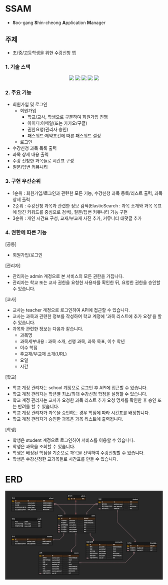 # SSAM
- **S**oo-gang **S**hin-cheong **A**pplication **M**anager

## 주제
- 초/중/고등학생을 위한 수강신청 앱


### 1. 기술 스택
<div align=center> 
  <img src="https://img.shields.io/badge/java-007396?style=for-the-badge&logo=java&logoColor=white"> 
  <img src="https://img.shields.io/badge/spring-6DB33F?style=for-the-badge&logo=spring&logoColor=white"> 
  <img src="https://img.shields.io/badge/mysql-4479A1?style=for-the-badge&logo=mysql&logoColor=white">
  <img src="https://img.shields.io/badge/elasticsearch-a0c443?style=for-the-badge&logo=elasticsearch&logoColor=white"> 
  <img src="https://img.shields.io/badge/git-F05032?style=for-the-badge&logo=git&logoColor=white">
</div>

### 2. 주요 기능
- 회원가입 및 로그인
    - 회원가입
        - 학교/교사, 학생으로 구분하여 회원가입 진행
        - 아이디:이메일(또는 카카오/구글)
        - 권한요청(관리자 승인)
        - 패스워드:제약조건에 따른 패스워드 설정
    - 로그인
- 수강신청 과목 목록 출력
- 과목 상세 내용 출력
- 수강 신청한 과목들로 시간표 구성
- 질문/답변 커뮤니티

### 3. 구현 우선순위
- 1순위 : 회원가입/로그인과 관련한 모든 기능, 수강신청 과목 등록/리스트 출력, 과목 상세 출력
- 2순위 : 수강신청 과목과 관련한 정보 검색(ElasticSearch : 과목 소개와 과목 목표에 담긴 키워드를 중심으로 검색), 질문/답변 커뮤니티 기능 구현
- 3순위 : 개인 시간표 구성, 교재/부교재 사진 추가, 커뮤니티 대댓글 추가

### 4. 권한에 따른 기능

[공통]
- 회원가입/로그인

[관리자]
- 관리자는 admin 계정으로 본 서비스의 모든 권한을 가집니다.
- 관리자는 학교 또는 교사 권한을 요청한 사용자를 확인한 뒤, 요청한 권한을 승인할 수 있습니다.

[교사]
- 교사는 teacher 계정으로 로그인하여 API에 접근할 수 있습니다.
- 교사는 과목과 관련한 정보를 작성하여 학교 계정에 '과목 리스트에 추가 요청'을 할 수 있습니다.
- 과목와 관련한 정보는 다음과 같습니다.
    - 과목명
    - 과목세부내용 : 과목 소개, 선행 과목, 과목 목표, 이수 학년
    - 이수 학점
    - 주교재/부교재 소개(URL)
    - 요일
    - 시간

[학교]
- 학교 계정 관리자는 school 계정으로 로그인 후 API에 접근할 수 있습니다.
- 학교 계정 관리자는 학년별 최소/최대 수강신청 학점을 설정할 수 있습니다.
- 학교 계정 관리자는 교사가 요청한 과목 리스트 추가 요청 명세를 확인한 후 승인 또는 반려를 할 수 있습니다.
- 학교 계정 관리자가 과목을 승인하는 경우 학점에 따라 시간표를 배정합니다.
- 학교 계정 관리자가 승인한 과목은 과목 리스트에 출력됩니다.

[학생]
- 학생은 student 계정으로 로그인하여 서비스를 이용할 수 있습니다.
- 학생은 과목을 조회할 수 있습니다.
- 학생은 배정된 학점을 기준으로 과목을 선택하여 수강신청할 수 있습니다.
- 학생은 수강신청한 교과목들로 시간표를 만들 수 있습니다.


# ERD
![Alt text](ssam_erd_8.png)